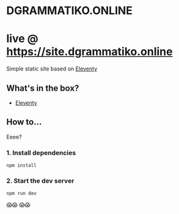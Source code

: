 # DGRAMMATIKO.ONLINE

# live @ https://site.dgrammatiko.online

Simple static site based on [Eleventy](https://www.11ty.io)

## What's in the box?

- [Eleventy](https://www.11ty.io)

## How to...
Eeee?

### 1. Install dependencies

`npm install`

### 2. Start the dev server

`npm run dev`


😱😱 😱😱
